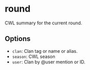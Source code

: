 # round

CWL summary for the current round.

## Options

* `clan`: Clan tag or name or alias.
* `season`: CWL season
* `user`: Clan by @user mention or ID.
